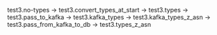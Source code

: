 test3.no-types -> test3.convert_types_at_start -> test3.types -> test3.pass_to_kafka -> test3.kafka_types -> test3.kafka_types_z_asn -> test3.pass_from_kafka_to_db -> test3.types_z_asn
